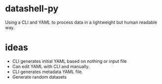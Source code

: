 # datashell-py
Using a CLI and YAML to process data in a lightweight but human readable way.

# ideas
- CLI generates initial YAML based on nothing or input file
- Can edit YAML with CLI and manually.
- CLI generates metadata YAML file.
- Generate random datasets